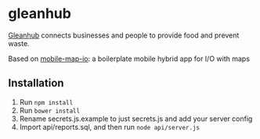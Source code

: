 # gleanhub

[Gleanhub](http://andyhub.com/portfolio/gleanhub/) connects businesses and people to provide food and prevent waste.

Based on [mobile-map-io](https://github.com/werdnanoslen/mobile-map-io): a boilerplate mobile hybrid app for I/O with maps

## Installation

1. Run ```npm install```
1. Run ```bower install```
1. Rename secrets.js.example to just secrets.js and add your server config
1. Import api/reports.sql, and then run ```node api/server.js```
